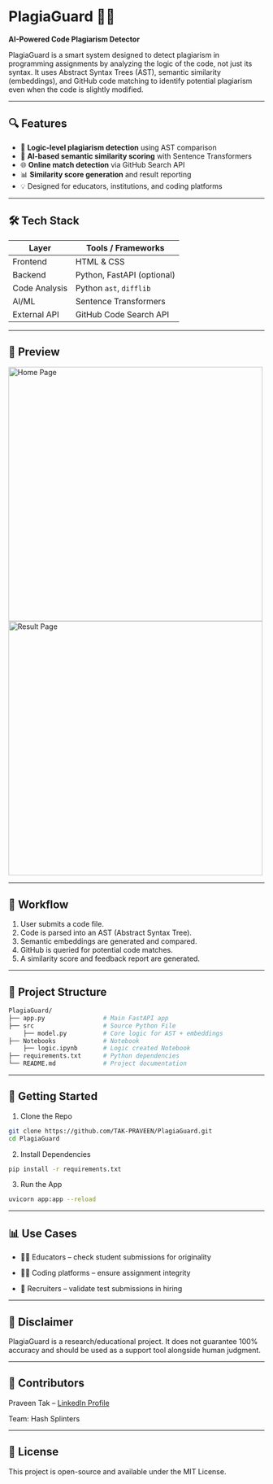 # PlagiaGuard 🚫📄

**AI-Powered Code Plagiarism Detector**

PlagiaGuard is a smart system designed to detect plagiarism in programming assignments by analyzing the logic of the code, not just its syntax. It uses Abstract Syntax Trees (AST), semantic similarity (embeddings), and GitHub code matching to identify potential plagiarism even when the code is slightly modified.

---

## 🔍 Features

- 🔎 **Logic-level plagiarism detection** using AST comparison
- 🧠 **AI-based semantic similarity scoring** with Sentence Transformers
- 🌐 **Online match detection** via GitHub Search API
- 📊 **Similarity score generation** and result reporting
- 💡 Designed for educators, institutions, and coding platforms

---

## 🛠️ Tech Stack

| Layer        | Tools / Frameworks         |
|--------------|-----------------------------|
| Frontend     | HTML & CSS                   |
| Backend      | Python, FastAPI (optional)    |
| Code Analysis| Python `ast`, `difflib`     |
| AI/ML        | Sentence Transformers        |
| External API | GitHub Code Search API       |

---

## 👀 Preview
<img src="https://private-user-images.githubusercontent.com/132296372/457261195-43daf9a9-9921-4f2b-8465-520bd9f83b40.png?jwt=eyJhbGciOiJIUzI1NiIsInR5cCI6IkpXVCJ9.eyJpc3MiOiJnaXRodWIuY29tIiwiYXVkIjoicmF3LmdpdGh1YnVzZXJjb250ZW50LmNvbSIsImtleSI6ImtleTUiLCJleHAiOjE3NTA0MDYyMTUsIm5iZiI6MTc1MDQwNTkxNSwicGF0aCI6Ii8xMzIyOTYzNzIvNDU3MjYxMTk1LTQzZGFmOWE5LTk5MjEtNGYyYi04NDY1LTUyMGJkOWY4M2I0MC5wbmc_WC1BbXotQWxnb3JpdGhtPUFXUzQtSE1BQy1TSEEyNTYmWC1BbXotQ3JlZGVudGlhbD1BS0lBVkNPRFlMU0E1M1BRSzRaQSUyRjIwMjUwNjIwJTJGdXMtZWFzdC0xJTJGczMlMkZhd3M0X3JlcXVlc3QmWC1BbXotRGF0ZT0yMDI1MDYyMFQwNzUxNTVaJlgtQW16LUV4cGlyZXM9MzAwJlgtQW16LVNpZ25hdHVyZT05YzVmMDBkMjIxNmI3MDdiNzk3ZTAxNjU3MDY4ZjE1YWFjMmY5N2Q3MzA0NjRlZmI5ZTJmNGE3NzRjOTQ5OWM1JlgtQW16LVNpZ25lZEhlYWRlcnM9aG9zdCJ9.fWOrE_HYO-_r_jCnrP3gfcXerrurxPQav_HJ6lu0a6Q" width="500" alt="Home Page"> <img src="https://private-user-images.githubusercontent.com/132296372/457261196-100b0362-5451-4cf9-add5-b45ab4b0be21.png?jwt=eyJhbGciOiJIUzI1NiIsInR5cCI6IkpXVCJ9.eyJpc3MiOiJnaXRodWIuY29tIiwiYXVkIjoicmF3LmdpdGh1YnVzZXJjb250ZW50LmNvbSIsImtleSI6ImtleTUiLCJleHAiOjE3NTA0MDYyMTUsIm5iZiI6MTc1MDQwNTkxNSwicGF0aCI6Ii8xMzIyOTYzNzIvNDU3MjYxMTk2LTEwMGIwMzYyLTU0NTEtNGNmOS1hZGQ1LWI0NWFiNGIwYmUyMS5wbmc_WC1BbXotQWxnb3JpdGhtPUFXUzQtSE1BQy1TSEEyNTYmWC1BbXotQ3JlZGVudGlhbD1BS0lBVkNPRFlMU0E1M1BRSzRaQSUyRjIwMjUwNjIwJTJGdXMtZWFzdC0xJTJGczMlMkZhd3M0X3JlcXVlc3QmWC1BbXotRGF0ZT0yMDI1MDYyMFQwNzUxNTVaJlgtQW16LUV4cGlyZXM9MzAwJlgtQW16LVNpZ25hdHVyZT1jMjRhOTUwYThjMWIyNjI5ZDNjMGQwN2QzN2Y4MTgzMDllOGU5MjRhODRiMTg2ZDFiOTM4OWZlNWEyNDE1ZWU1JlgtQW16LVNpZ25lZEhlYWRlcnM9aG9zdCJ9.6BqXLNifxnsRhjvUjf31joBmVobFsDvhAp490ofLPc8" width="500" alt="Result Page">

---

## 🔁 Workflow

1. User submits a code file.
2. Code is parsed into an AST (Abstract Syntax Tree).
3. Semantic embeddings are generated and compared.
4. GitHub is queried for potential code matches.
5. A similarity score and feedback report are generated.

---

## 📂 Project Structure

```bash
PlagiaGuard/
├── app.py                # Main FastAPI app
├── src                   # Source Python File
    ├── model.py          # Core logic for AST + embeddings
├── Notebooks             # Notebook
    ├── logic.ipynb       # Logic created Notebook
├── requirements.txt      # Python dependencies
└── README.md             # Project documentation
```

---

## 🚀 Getting Started
1. Clone the Repo
```bash
git clone https://github.com/TAK-PRAVEEN/PlagiaGuard.git
cd PlagiaGuard
```
2. Install Dependencies
```bash
pip install -r requirements.txt
```
3. Run the App
```bash
uvicorn app:app --reload
```

---

## 📊 Use Cases
- 👩‍🏫 Educators – check student submissions for originality

- 🧑‍💻 Coding platforms – ensure assignment integrity

- 🏢 Recruiters – validate test submissions in hiring

---

## 🔐 Disclaimer
PlagiaGuard is a research/educational project. It does not guarantee 100% accuracy and should be used as a support tool alongside human judgment.

---

## 🙌 Contributors
Praveen Tak – <a href="https://www.linkedin.com/in/praveen-tak-50b669272/">LinkedIn Profile</a>

Team: Hash Splinters

---

## 📄 License
This project is open-source and available under the MIT License.

